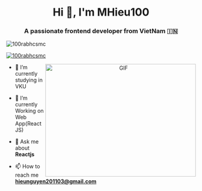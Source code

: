 <h1 align="center">Hi 👋, I'm MHieu100</h1>
<h3 align="center">A passionate frontend developer from VietNam &#127470;&#127475</h3>

<p align="left"> <img src="https://komarev.com/ghpvc/?username=100rabhcsmc&label=Profile%20views&color=0e75b6&style=flat" alt="100rabhcsmc" /> </p>

<p align="left"> <a href="https://twitter.com/100rabhcsmc" target="blank"><img src="https://img.shields.io/twitter/follow/100rabhcsmc?logo=twitter&style=for-the-badge" alt="100rabhcsmc" /></a> </p>

<a target="_blank" align="center">
  <img align="right" top="500" height="300" width="400" alt="GIF" src="https://media.giphy.com/media/SWoSkN6DxTszqIKEqv/giphy.gif">
</a>


- 🔭 I’m currently studying in VKU

- 🌱 I’m currently Working on Web App(ReactJS)

- 💬 Ask me about **Reactjs**

- 📫 How to reach me **hieunguyen201103@gmail.com**
